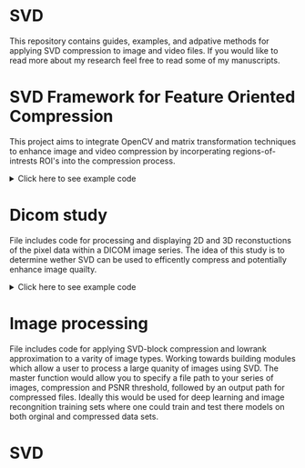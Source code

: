 # SVD
This repository contains guides, examples, and adpative methods for applying SVD compression to image and video files. If you would like to read more about my research feel free to read some of my manuscripts. 



# SVD Framework for Feature Oriented Compression
This project aims to integrate OpenCV and matrix transformation techniques to enhance image and video compression by incorperating regions-of-intrests ROI's into the compression process. 


<details>
  <summary>Click here to see example code</summary>


</details>

# Dicom study
File includes code for processing and displaying 2D and 3D reconstuctions of the pixel data within a DICOM image series.
The idea of this study is to determine wether SVD can be used to efficently compress and potentially enhance image quailty.

<details>
  <summary>Click here to see example code</summary>


</details>


# Image processing
File includes code for applying SVD-block compression and lowrank approximation to a varity of image types. 
Working towards building modules which allow a user to process a large quanity of images using SVD. 
The master function would allow you to specify a file path to your series of images, compression and PSNR threshold, followed by an output path for compressed files. Ideally this would be used for deep learning and image recongnition training sets where one could train and test there models on both orginal and compressed data sets.


# SVD

